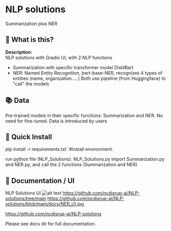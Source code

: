 # NLP solutions
Summarization plus NER

## 🤔 What is this?
**Description:**  
NLP solutions with Gradio UI, with 2 NLP functions
 - Summarization with specific transformer model DistilBart
 - NER: Named Entity Recognition, bert-base-NER, recognizes 4 types of entities (name, organization…..)
Both use pipeline (from Huggingface) to "call" the models

## 📚 Data

Pre-trained models in their specific functions: Summarization and NER. No need for fine-tuned.
Data is introduced by users


##  🚀 Quick Install

pip install -r requirements.txt` #install environment.

run python file (NLP_Solutions).
NLP_Solutions.py import Summarization.py and NER.py, and call the 2 functions (Summarization and NER)

## 📖 Documentation / UI

NLP Solutions UI
![alt text]((https://github.com/ncdisrup-ai/NLP-solutions/blob/main/docs/NER_UI.jpg))
https://github.com/ncdisrup-ai/NLP-solutions/tree/main
https://github.com/ncdisrup-ai/NLP-solutions/blob/main/docs/NER_UI.jpg

https://github.com/ncdisrup-ai/NLP-solutions


Please see docs dir for full documentation.

